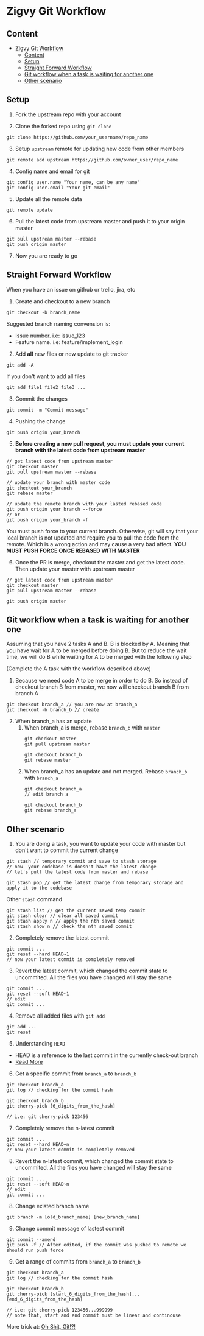 # Zigvy Git Workflow

## Content
- [Zigvy Git Workflow](#zigvy-git-workflow)
  - [Content](#content)
  - [Setup](#setup)
  - [Straight Forward Workflow](#straight-forward-workflow)
  - [Git workflow when a task is waiting for another one](#git-workflow-when-a-task-is-waiting-for-another-one)
  - [Other scenario](#other-scenario)

## Setup
1. Fork the upstream repo with your account

2. Clone the forked repo using `git clone`
```
git clone https://github.com/your_username/repo_name
```
3. Setup `upstream` remote for updating new code from other members
```
git remote add upstream https://github.com/owner_user/repo_name
```
4. Config name and email for git
```
git config user.name "Your name, can be any name"
git config user.email "Your git email"
```
5. Update all the remote data
```
git remote update
```
6. Pull the latest code from upstream master and push it to your origin master
```
git pull upstream master --rebase
git push origin master
```
7. Now you are ready to go

## Straight Forward Workflow
When you have an issue on github or trello, jira, etc

1. Create and checkout to a new branch
```
git checkout -b branch_name
```
Suggested branch naming convension is:
   - Issue number. i.e: issue_123
   - Feature name. i.e: feature/implement_login
2. Add **all** new files or new update to git tracker
```
git add -A
```
If you don't want to add all files
```
git add file1 file2 file3 ...
```
3. Commit the changes
```
git commit -m "Commit message"
```
4. Pushing the change
```
git push origin your_branch
```
5. **Before creating a new pull request, you must update your current branch with the latest code from upstream master**
```
// get latest code from upstream master
git checkout master
git pull upstream master --rebase

// update your branch with master code
git checkout your_branch
git rebase master

// update the remote branch with your lasted rebased code
git push origin your_branch --force
// or 
git push origin your_branch -f
```
You must push force to your current branch. Otherwise, git will say that your local branch is not updated and require you to pull the code from the remote. Which is a wrong action and may cause a very bad affect. **YOU MUST PUSH FORCE ONCE REBASED WITH MASTER**

6. Once the PR is merge, checkout the master and get the latest code. Then update your master with upstream master
```
// get latest code from upstream master
git checkout master
git pull upstream master --rebase

git push origin master
```

## Git workflow when a task is waiting for another one
Assuming that you have 2 tasks A and B. B is blocked by A. Meaning that you have wait for A to be merged before doing B. But to reduce the wait time, we will do B while waiting for A to be merged with the following step

(Complete the A task with the workflow described above)

1. Because we need code A to be merge in order to do B. So instead of checkout branch B from master, we now will checkout branch B from branch A
```
git checkout branch_a // you are now at branch_a
git checkout -b branch_b // create
```

2. When branch_a has an update
   1. When branch_a is merge, rebase `branch_b` with `master`
      ```
      git checkout master
      git pull upstream master

      git checkout branch_b
      git rebase master
      ```
   2. When branch_a has an update and not merged. Rebase `branch_b` with `branch_a`
      ```
      git checkout branch_a
      // edit branch a

      git checkout branch_b
      git rebase branch_a
      ```

## Other scenario
1. You are doing a task, you want to update your code with master but don't want to commit the current change

```
git stash // temporary commit and save to stash storage
// now  your codebase is doesn't have the latest change
// let's pull the latest code from master and rebase

git stash pop // get the latest change from temporary storage and apply it to the codebase
```

Other `stash` command
```
git stash list // get the current saved temp commit
git stash clear // clear all saved commit
git stash apply n // apply the nth saved commit
git stash show n // check the nth saved commit
```

2. Completely remove the latest commit
```
git commit ...
git reset --hard HEAD~1
// now your latest commit is completely removed
```

3. Revert the latest commit, which changed the commit state to uncommited. All the files you have changed will stay the same
```
git commit ...
git reset --soft HEAD~1
// edit
git commit ...
```

4. Remove all added files with `git add`
```
git add ...
git reset
```

5. Understanding `HEAD`
- HEAD is a reference to the last commit in the currently check-out branch
- [Read More](https://stackoverflow.com/questions/2221658/whats-the-difference-between-head-and-head-in-git)

6. Get a specific commit from `branch_a` to `branch_b`

```
git checkout branch_a
git log // checking for the commit hash

git checkout branch_b
git cherry-pick [6_digits_from_the_hash]

// i.e: git cherry-pick 123456
```

7. Completely remove the n-latest commit
```
git commit ...
git reset --hard HEAD~n
// now your latest commit is completely removed
```

8. Revert the n-latest commit, which changed the commit state to uncommited. All the files you have changed will stay the same
```
git commit ...
git reset --soft HEAD~n
// edit
git commit ...
```
8. Change existed branch name
```
git branch -m [old_branch_name] [new_branch_name]

```
9. Change commit message of lastest commit
```
git commit --amend
git push -f // After edited, if the commit was pushed to remote we should run push force
```


9. Get a range of commits from `branch_a` to `branch_b`

```
git checkout branch_a
git log // checking for the commit hash

git checkout branch_b
git cherry-pick [start_6_digits_from_the_hash]...[end_6_digits_from_the_hash]

// i.e: git cherry-pick 123456...999999
// note that, start and end commit must be linear and continouse
```

More trick at: [Oh Shit, Git!?!](https://ohshitgit.com/)